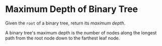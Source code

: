 # Maximum Depth of Binary Tree
Given the `root` of a binary tree, return its *maximum depth*.

A binary tree's maximum depth is the number of nodes along the longest path from the root node down to the farthest leaf node.
